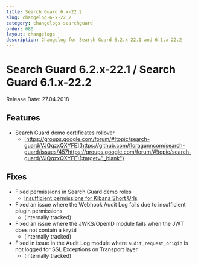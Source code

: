 ```yaml
---
title: Search Guard 6.x-22.2
slug: changelog-6-x-22_2
category: changelogs-searchguard
order: 680
layout: changelogs
description: Changelog for Search Guard 6.2.x-22.1 and 6.1.x-22.2
---
```


<!---
Copryight 2017 floragunn GmbH
-->

# Search Guard 6.2.x-22.1 / Search Guard 6.1.x-22.2

Release Date: 27.04.2018

## Features

* Search Guard demo certificates rollover
  * [https://groups.google.com/forum/#!topic/search-guard/VJQqzxQXYFE](https://github.com/floragunncom/search-guard/issues/457https://groups.google.com/forum/#!topic/search-guard/VJQqzxQXYFE){:target="_blank"}

## Fixes

* Fixed permissions in Search Guard demo roles
  * [Insufficient permissions for Kibana Short Urls ](https://github.com/floragunncom/search-guard/issues/451)
* Fixed an issue where the Webhook Audit Log fails due to insufficient plugin permissions
  * (internally tracked)
* Fixed an issue where the JWKS/OpenID module fails when the JWT does not contain a `keyid`
  * (internally tracked)
* Fixed in issue in the Audit Log module where `audit_request_origin` is not logged for SSL Exceptions on Transport layer
  * (internally tracked)